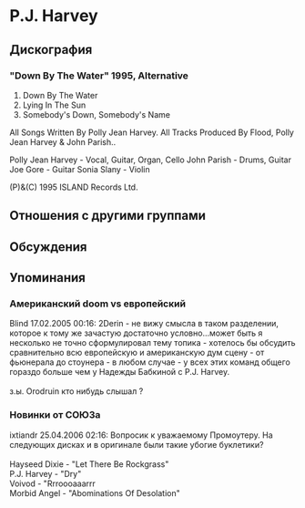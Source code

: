 # P.J. Harvey



## Дискография

### "Down By The Water" 1995, Alternative

1. Down By The Water
2. Lying In The Sun
3. Somebody's Down, Somebody's Name

All Songs Written By Polly Jean Harvey.
All Tracks Produced By Flood, 
Polly Jean Harvey & John Parish..

Polly Jean Harvey - Vocal, Guitar, Organ, Cello
John Parish - Drums, Guitar
Joe Gore - Guitar
Sonia Slany - Violin

(P)&(C) 1995 ISLAND Records Ltd.


## Отношения с другими группами


## Обсуждения


## Упоминания

### Американский doom vs европейский

Blind 17.02.2005 00:16:
2Derin - не вижу смысла в таком разделении, которое к тому же зачастую достаточно условно...может быть я несколько не точно  сформулировал  тему топика - хотелось бы обсудить сравнительно всю европейскую и американскую дум сцену - от фьюнерала до стоунера - в любом случае  - у всех этих команд общего гораздо больше чем у Надежды Бабкиной с P.J. Harvey.<BR><BR>з.ы.  Orodruin  кто нибудь слышал ? 

### Новинки от СОЮЗа

ixtiandr 25.04.2006 02:16:
Вопросик к уважаемому Промоутеру. На следующих дисках и в оригинале были такие убогие буклетики?<BR><BR>Hayseed Dixie - "Let There Be Rockgrass"<BR>P.J. Harvey - "Dry"<BR>Voivod - "Rrroooaaarrr<BR>Morbid Angel - "Abominations Of Desolation"

